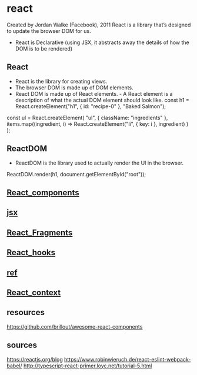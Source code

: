 # react
Created by Jordan Walke (Facebook), 2011
React is a library that’s designed to update the browser DOM for us.

- React is Declarative (using JSX, it abstracts away the details of how the DOM is to be rendered)


## React
- React is the library for creating views.
- The browser DOM is made up of DOM elements.
- React DOM is made up of React elements.  - A React element is a description of what the actual DOM element should look like.
const h1 = React.createElement("h1", { id: "recipe-0" }, "Baked Salmon");

const ul = React.createElement(
  "ul",
  { className: "ingredients" },
  items.map((ingredient, i) =>
    React.createElement("li", { key: i }, ingredient)
  )
);

## ReactDOM
- ReactDOM is the library used to actually render the UI in the browser.

ReactDOM.render(h1, document.getElementById("root"));


## [React_components](React_components)
## [jsx](jsx)
## [React_Fragments](React_Fragments)
## [React_hooks](React_hooks)
## [ref](ref)
## [React_context](React_context)

## resources
https://github.com/brillout/awesome-react-components


## sources
https://reactjs.org/blog
https://www.robinwieruch.de/react-eslint-webpack-babel/
http://typescript-react-primer.loyc.net/tutorial-5.html

